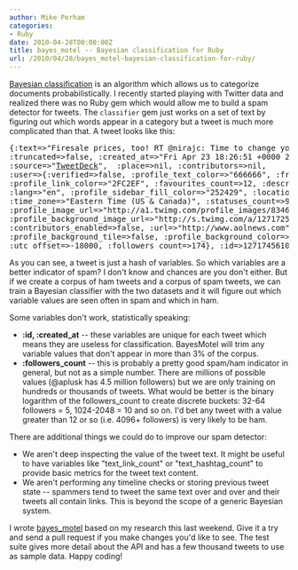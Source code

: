 ```yaml
---
author: Mike Perham
categories:
- Ruby
date: 2010-04-28T00:00:00Z
title: bayes_motel -- Bayesian classification for Ruby
url: /2010/04/28/bayes_motel-bayesian-classification-for-ruby/
---
```


[Bayesian classification][1] is an algorithm which allows us to categorize documents probabilistically. I recently started playing with Twitter data and realized there was no Ruby gem which would allow me to build a spam detector for tweets. The `classifier` gem just works on a set of text by figuring out which words appear in a category but a tweet is much more complicated than that. A tweet looks like this:

<pre lang="ruby">{:text=>"Firesale prices, too! RT @nirajc: Time to change your Facebook password. Hacker selling 1.5m accounts. http://bit.ly/dryY7",
:truncated=>false, :created_at=>"Fri Apr 23 18:26:51 +0000 2010", :coordinates=>nil, :geo=>nil, :favorited=>false,
:source=>"<a href="http://www.tweetdeck.com" rel="nofollow">TweetDeck</a>",  :place=>nil, :contributors=>nil,
:user=>{:verified=>false, :profile_text_color=>"666666", :friends_count=>226, :created_at=>"Wed Oct 08 07:15:23 +0000 2008",
:profile_link_color=>"2FC2EF", :favourites_count=>12, :description=>"All the news that's fit to tweet (and most that isn't)",
:lang=>"en", :profile_sidebar_fill_color=>"252429", :location=>"Brooklyn, NY", :following=>nil, :notifications=>nil,
:time_zone=>"Eastern Time (US &#038; Canada)", :statuses_count=>981, :profile_sidebar_border_color=>"181A1E",
:profile_image_url=>"http://a1.twimg.com/profile_images/834612904/Photo_on_2010-04-16_at_00.38__3_normal.jpg",
:profile_background_image_url=>"http://s.twimg.com/a/1271725794/images/themes/theme9/bg.gif", :protected=>false,
:contributors_enabled=>false, :url=>"http://www.aolnews.com", :screen_name=>"carlfranzen", :name=>"Carl Franzen",
:profile_background_tile=>false, :profile_background_color=>"1A1B1F", :id=>16645918, :geo_enabled=>false,
:utc_offset=>-18000, :followers_count=>174}, :id=>12717456105}
</pre>

As you can see, a tweet is just a hash of variables. So which variables are a better indicator of spam? I don't know and chances are you don't either. But if we create a corpus of ham tweets and a corpus of spam tweets, we can train a Bayesian classifier with the two datasets and it will figure out which variable values are seen often in spam and which in ham.

Some variables don't work, statistically speaking:

*   **:id, :created_at** -- these variables are unique for each tweet which means they are useless for classification. BayesMotel will trim any variable values that don't appear in more than 3% of the corpus.
*   **:followers_count** -- this is probably a pretty good spam/ham indicator in general, but not as a simple number. There are millions of possible values (@aplusk has 4.5 million followers) but we are only training on hundreds or thousands of tweets. What would be better is the binary logarithm of the followers_count to create discrete buckets: 32-64 followers = 5, 1024-2048 = 10 and so on. I'd bet any tweet with a value greater than 12 or so (i.e. 4096+ followers) is very likely to be ham. 

There are additional things we could do to improve our spam detector:

*   We aren't deep inspecting the value of the tweet text. It might be useful to have variables like "text\_link\_count" or "text\_hashtag\_count" to provide basic metrics for the tweet text content.
*   We aren't performing any timeline checks or storing previous tweet state -- spammers tend to tweet the same text over and over and their tweets all contain links. This is beyond the scope of a generic Bayesian system.

I wrote [bayes_motel][2] based on my research this last weekend. Give it a try and send a pull request if you make changes you'd like to see. The test suite gives more detail about the API and has a few thousand tweets to use as sample data. Happy coding!

 [1]: http://en.wikipedia.org/wiki/Naive_Bayes_classifier
 [2]: http://github.com/mperham/bayes_motel
